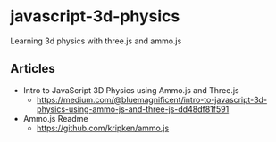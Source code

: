 # javascript-3d-physics

Learning 3d physics with three.js and ammo.js

## Articles

* Intro to JavaScript 3D Physics using Ammo.js and Three.js
  * https://medium.com/@bluemagnificent/intro-to-javascript-3d-physics-using-ammo-js-and-three-js-dd48df81f591
* Ammo.js Readme
  * https://github.com/kripken/ammo.js
